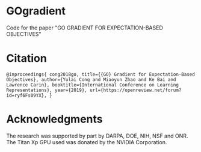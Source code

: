 # GOgradient
Code for the paper "GO GRADIENT FOR EXPECTATION-BASED OBJECTIVES"
# Citation
`@inproceedings{
  cong2018go,
  title={{GO} Gradient for Expectation-Based Objectives},
  author={Yulai Cong and Miaoyun Zhao and Ke Bai and Lawrence Carin},
  booktitle={International Conference on Learning Representations},
  year={2019},
  url={https://openreview.net/forum?id=ryf6Fs09YX},
}`
# Acknowledgments
The research was supported by part by DARPA, DOE, NIH, NSF and ONR. The Titan Xp GPU used was donated by the NVIDIA Corporation. 
